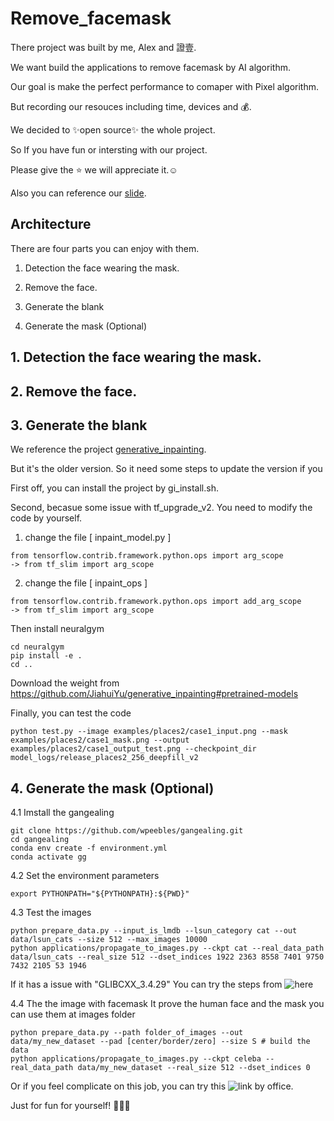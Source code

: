 # Remove_facemask

There project was built by me, Alex and 證壹. 

We want build the applications to remove facemask by AI algorithm. 

Our goal is make the perfect performance to comaper with Pixel algorithm.

But recording our resouces including time, devices and :moneybag:.

We decided to :sparkles:open source:sparkles: the whole project.

So If you have fun or intersting with our project. 

Please give the :star: we will appreciate it.:relaxed:

Also you can reference our [slide](https://docs.google.com/presentation/d/181eFUYPN-8y2xmDHlhNQoEO019DoeQBaOG5oyBcysgQ/edit?usp=sharing).

## Architecture

There are four parts you can enjoy with them.

1. Detection the face wearing the mask.

2. Remove the face.

3. Generate the blank

4. Generate the mask (Optional)

## 1. Detection the face wearing the mask.

## 2. Remove the face.

## 3. Generate the blank

We reference the project [generative_inpainting](https://github.com/JiahuiYu/generative_inpainting). 

But it's the older version. So it need some steps to update the version if you 

First off, you can install the project by gi_install.sh.

Second, becasue some issue with tf_upgrade_v2. You need to modify the code by yourself.

1. change the file [ inpaint_model.py ]
```
from tensorflow.contrib.framework.python.ops import arg_scope
-> from tf_slim import arg_scope
```
2. change the file [ inpaint_ops ]
```
from tensorflow.contrib.framework.python.ops import add_arg_scope
-> from tf_slim import arg_scope
```

Then install neuralgym
```
cd neuralgym
pip install -e .
cd ..
```
Download the weight from https://github.com/JiahuiYu/generative_inpainting#pretrained-models

Finally, you can test the code
```
python test.py --image examples/places2/case1_input.png --mask examples/places2/case1_mask.png --output examples/places2/case1_output_test.png --checkpoint_dir model_logs/release_places2_256_deepfill_v2
```
## 4. Generate the mask (Optional)

4.1 Imstall the gangealing
```
git clone https://github.com/wpeebles/gangealing.git
cd gangealing
conda env create -f environment.yml
conda activate gg
```

4.2 Set the environment parameters
```
export PYTHONPATH="${PYTHONPATH}:${PWD}"
```
4.3 Test the images
```
python prepare_data.py --input_is_lmdb --lsun_category cat --out data/lsun_cats --size 512 --max_images 10000
python applications/propagate_to_images.py --ckpt cat --real_data_path data/lsun_cats --real_size 512 --dset_indices 1922 2363 8558 7401 9750 7432 2105 53 1946
```
If it has a issue with "GLIBCXX_3.4.29" You can try the steps from ![here](https://stackoverflow.com/questions/65349875/where-can-i-find-glibcxx-3-4-29)

4.4 The the image with facemask
It prove the human face and the mask you can use them at images folder
```
python prepare_data.py --path folder_of_images --out data/my_new_dataset --pad [center/border/zero] --size S # build the data
python applications/propagate_to_images.py --ckpt celeba --real_data_path data/my_new_dataset --real_size 512 --dset_indices 0
```
Or if you feel complicate on this job, you can try this ![link](https://colab.research.google.com/drive/1JkUjhTjR8MyLxwarJjqnh836BICfocTu?usp=sharing) by office.

Just for fun for yourself! :raised_hands::fireworks::rocket: